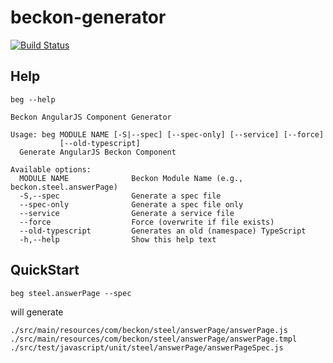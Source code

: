 # beckon-generator

[![Build Status](https://travis-ci.com/kkweon/beckon-generator.svg?branch=master)](https://travis-ci.com/kkweon/beckon-generator)

## Help

```shell
beg --help
```

```shell
Beckon AngularJS Component Generator

Usage: beg MODULE NAME [-S|--spec] [--spec-only] [--service] [--force]
           [--old-typescript]
  Generate AngularJS Beckon Component

Available options:
  MODULE NAME              Beckon Module Name (e.g., beckon.steel.answerPage)
  -S,--spec                Generate a spec file
  --spec-only              Generate a spec file only
  --service                Generate a service file
  --force                  Force (overwrite if file exists)
  --old-typescript         Generates an old (namespace) TypeScript
  -h,--help                Show this help text
```


## QuickStart

```shell
beg steel.answerPage --spec
```

will generate

```
./src/main/resources/com/beckon/steel/answerPage/answerPage.js
./src/main/resources/com/beckon/steel/answerPage/answerPage.tmpl
./src/test/javascript/unit/steel/answerPage/answerPageSpec.js
```
